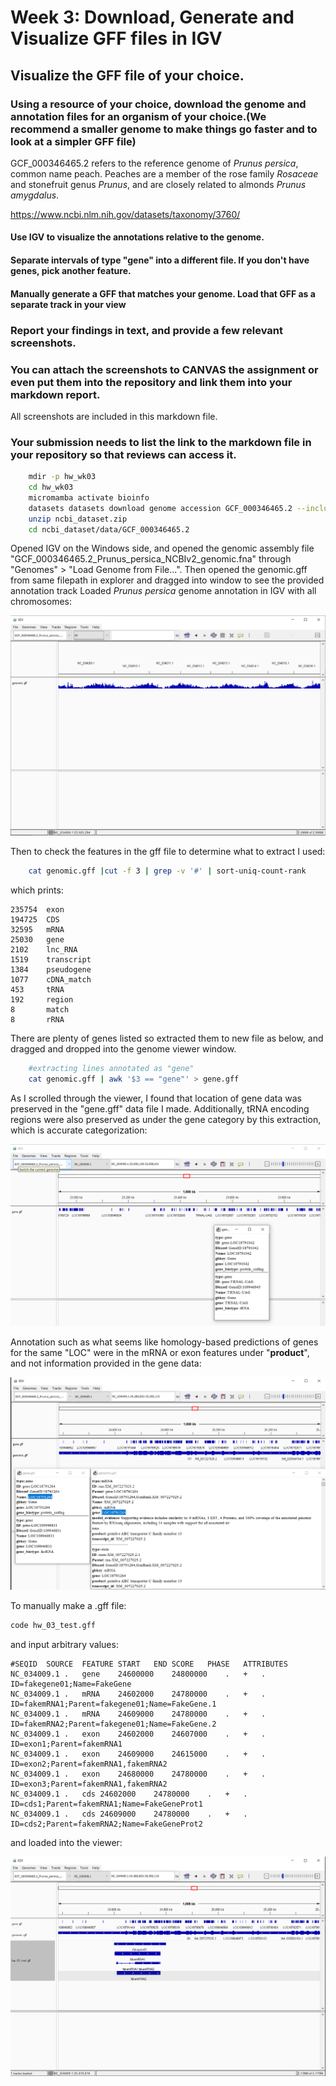 # Week 3: Download, Generate and Visualize GFF files in IGV

## Visualize the GFF file of your choice.

### Using a resource of your choice, download the genome and annotation files for an organism of your choice.(We recommend a smaller genome to make things go faster and to look at a simpler GFF file)

GCF_000346465.2 refers to the reference genome of *Prunus persica*, common name peach. Peaches are a member of the rose family *Rosaceae* and stonefruit genus *Prunus*, and are closely related to almonds *Prunus amygdalus*.

https://www.ncbi.nlm.nih.gov/datasets/taxonomy/3760/ 

#### Use IGV to visualize the annotations relative to the genome.

#### Separate intervals of type "gene" into a different file. If you don't have genes, pick another feature.

#### Manually generate a GFF that matches your genome. Load that GFF as a separate track in your view

### Report your findings in text, and provide a few relevant screenshots.

### You can attach the screenshots to CANVAS the assignment or even put them into the repository and link them into your markdown report.

All screenshots are included in this markdown file.

### Your submission needs to list the link to the markdown file in your repository so that reviews can access it.

```bash
    mdir -p hw_wk03
    cd hw_wk03
    micromamba activate bioinfo
    datasets datasets download genome accession GCF_000346465.2 --include gff3,cds,protein,genome
    unzip ncbi_dataset.zip
    cd ncbi_dataset/data/GCF_000346465.2
```

Opened IGV on the Windows side, and opened the genomic assembly file "GCF_000346465.2_Prunus_persica_NCBIv2_genomic.fna" through "Genomes" > "Load Genome from File...". Then opened the genomic.gff from same filepath in explorer and dragged into window to see the provided annotation track 
Loaded *Prunus persica* genome annotation in IGV with all chromosomes:

![loaded annotation](hw_03_ss/hw_03_1_loadedannotation.PNG)

Then to check the features in the gff file to determine what to extract I used:

```bash    
    cat genomic.gff |cut -f 3 | grep -v '#' | sort-uniq-count-rank

```

which prints:

```
235754  exon
194725  CDS
32595   mRNA
25030   gene
2102    lnc_RNA
1519    transcript
1384    pseudogene
1077    cDNA_match
453     tRNA
192     region
8       match
8       rRNA
```

There are plenty of genes listed so extracted them to new file as below, and dragged and dropped into the genome viewer window.

```bash
    #extracting lines annotated as "gene"
    cat genomic.gff | awk '$3 == "gene"' > gene.gff
```

As I scrolled through the viewer, I found that location of gene data was preserved in the "gene.gff" data file I made. Additionally, tRNA encoding regions were also preserved as under the gene category by this extraction, which is accurate categorization:

![tRNA gene annotation](hw_03_ss/hw_03_2_trnaannotation.PNG)

Annotation such as what seems like homology-based predictions of genes for the same "LOC" were in the mRNA or exon features under "**product**", and not information provided in the gene data:

![gene vs mrna info](hw_03_ss/hw_03_3_mrnaproductinfo.PNG)

To manually make a .gff file:

```bash
code hw_03_test.gff
```

and input arbitrary values:

```
#SEQID	SOURCE	FEATURE	START	END	SCORE	PHASE	ATTRIBUTES
NC_034009.1	.	gene	24600000	24800000	.	+	.	ID=fakegene01;Name=FakeGene
NC_034009.1	.	mRNA	24602000	24780000	.	+	.	ID=fakemRNA1;Parent=fakegene01;Name=FakeGene.1
NC_034009.1	.	mRNA	24609000	24780000	.	+	.	ID=fakemRNA2;Parent=fakegene01;Name=FakeGene.2
NC_034009.1	.	exon	24602000	24607000	.	+	.	ID=exon1;Parent=fakemRNA1
NC_034009.1	.	exon	24609000	24615000	.	+	.	ID=exon2;Parent=fakemRNA1,fakemRNA2
NC_034009.1	.	exon	24680000	24780000	.	+	.	ID=exon3;Parent=fakemRNA1,fakemRNA2
NC_034009.1	.	cds	24602000	24780000	.	+	.	ID=cds1;Parent=fakemRNA1;Name=FakeGeneProt1
NC_034009.1	.	cds	24609000	24780000	.	+	.	ID=cds2;Parent=fakemRNA2;Name=FakeGeneProt2
```

and loaded into the viewer:

![with test gff](hw_03_ss/hw_03_4_testgffview.PNG)